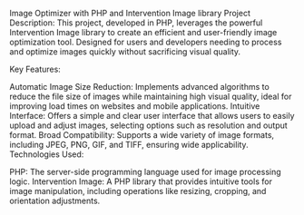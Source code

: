 Image Optimizer with PHP and Intervention Image library
Project Description:
This project, developed in PHP, leverages the powerful Intervention Image library to create an efficient and user-friendly image optimization tool. Designed for users and developers needing to process and optimize images quickly without sacrificing visual quality.

Key Features:

Automatic Image Size Reduction: Implements advanced algorithms to reduce the file size of images while maintaining high visual quality, ideal for improving load times on websites and mobile applications.
Intuitive Interface: Offers a simple and clear user interface that allows users to easily upload and adjust images, selecting options such as resolution and output format.
Broad Compatibility: Supports a wide variety of image formats, including JPEG, PNG, GIF, and TIFF, ensuring wide applicability.
Technologies Used:

PHP: The server-side programming language used for image processing logic.
Intervention Image: A PHP library that provides intuitive tools for image manipulation, including operations like resizing, cropping, and orientation adjustments.
